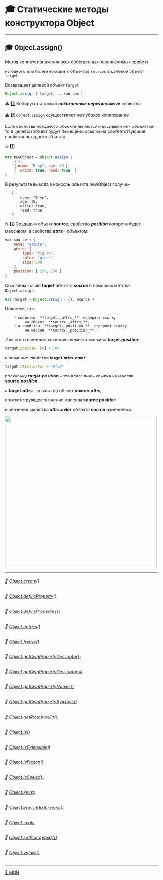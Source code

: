 # :mortar_board: Статические методы конструктора  Object
***
## :mortar_board: Object.assign()
Метод копирует значения всех собственных перечислимых свойств 

из одного или более исходных объектов  `sources`  в целевой объект `target`

Возвращает целевой объект `target`
```javascript
Object.assign ( target, ...sources )
```
:warning: :one: Копируются только **_собственные перечислимые_** свойства

:warning: :two: `Object.assign` осуществляет неглубокое копирование

Если свойства исходного объекта являются массивами или объектами, то в целевой объект будут помещены ссылки на соответствующие свойства исходного объекта

:coffee: :one:
```javascript
var newObject = Object.assign ( 
    { }, 
    { name: "Егор", age: 25 }, 
    {  write: true, read: true  } 
)
```
В результате вывода в консоль объекта newObject получим
```console
   { 
       name: "Егор",
       age: 25,
       write: true,
       read: true
   }
```
:coffee: :two:
Создадим объект **source**, свойство **_position_** которого будет массивом, а свойство **_attrs_** - объектом:
```javascript
var source = {
    name: "sample",
    attrs: {
        type: "figure",
        color: "green",
        size: 200
    },
    position: [ 250, 250 ]
}
```
Создадим копию  **target**  объекта **source** с помощью метода  `Object.assign`:
```javascript
var target = Object.assign ( {}, source )
```
Покажем, что: 

        ☝ свойство  **target._attrs_**  содержит ссылку 
             на объект  **source._attrs_**,
        ☝ а свойство  **target._position_**  содержит ссылку 
             на массив  **source._position_**

Для этого изменим значение элемента массива **target._position_**:
```javascript
target.position [0] = 100
```
и значение свойства **target._attrs_._color_**:
```javascript
target.attrs.color = "#fa0"
```
поскольку  **target._position_** - это всего лишь ссылка на массив **source._position_**,

а  **target._attrs_** - ссылка на объект **source._attrs_**,

соответствующее значение массива **source._position_** 

и значение свойства **_attrs_._color_** объекта **source** изменились:

<img src="https://lh6.googleusercontent.com/S2iEECu3Z_9URDjc_Pry-8fFDfqbXXZG4Cw3xkhbJRM6fgWg5cVRGlXQ9kJDLXyeOH6b7ss3fMl12js3kIaPd30vcgC_-iIcD2fkqAPzJW6NbtBC35PWJ_Y_zLSLn-6tmtjr-WS4xftSpxE" width="500"/>

***
###### :radio_button: <a href="">Object.create()</a>
###### :radio_button: <a href="Object.defineProperty">Object.defineProperty()</a>
###### :radio_button: <a href="Object.defineProperties">Object.defineProperties()</a>
###### :radio_button: <a href="Object.entries">Object.entries()</a>
###### :radio_button: <a href="">Object.freeze()</a>
###### :radio_button: <a href="Object.getOwnPropertyDescriptor">Object.getOwnPropertyDescriptor()</a>
###### :radio_button: <a href="Object.getOwnPropertyDescriptors">Object.getOwnPropertyDescriptors()</a>
###### :radio_button: <a href="Object.getOwnPropertyNames">Object.getOwnPropertyNames()</a>
###### :radio_button: <a href="">Object.getOwnPropertySymbols()</a>
###### :radio_button: <a href="">Object.getPrototypeOf()</a>
###### :radio_button: <a href="">Object.is()</a>
###### :radio_button: <a href="">Object.isExtensible()</a>
###### :radio_button: <a href="">Object.isFrozen()</a>
###### :radio_button: <a href="">Object.isSealed()</a>
###### :radio_button: <a href="Object.keys">Object.keys()</a>
###### :radio_button: <a href="">Object.preventExtensions()</a>
###### :radio_button: <a href="">Object.seal()</a>
###### :radio_button: <a href="">Object.setPrototypeOf()</a>
###### :radio_button: <a href="Object.values">Object.values()</a>

***
[:link: MDN](https://developer.mozilla.org/en-US/docs/Web/JavaScript/Reference/Global_Objects/Object)